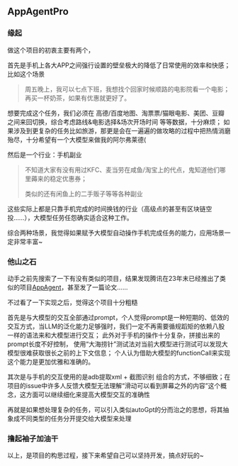 ## AppAgentPro
### 缘起
做这个项目的初衷主要有两个，

首先是手机上各大APP之间强行设置的壁垒极大的降低了日常使用的效率和快感；比如这个场景
> 周五晚上，我可以七点下班，我想找个回家时候顺路的电影院看一个电影；再买一杯奶茶，如果有优惠就更好了。

想要完成这个任务，我们必须在 高德/百度地图、淘票票/猫眼电影、美团、豆瓣 之间来回切换，综合考虑路线&电影选择&场次开场时间 等等数据，十分麻烦；
如果涉及到更复杂的任务比如旅游，那更是会在一遍遍的做攻略的过程中把热情消磨殆尽，十分希望有一个大模型来做我的阿尔弗莱德(

然后是一个行业：手机副业
> 不知道大家有没有用过KFC、麦当劳在咸鱼/淘宝上的代点，鬼知道他们哪里薅来的稳定优惠券；
> 
> 类似的还有闲鱼上的二手贩子等等各种副业

这些实际上都是只靠手机完成的时间换钱的行业（高级点的甚至有区块链空投……），大模型任劳任怨确实适合这种工作。

综合两种场景，我觉得如果赋予大模型自动操作手机完成任务的能力，应用场景一定非常丰富~

### 他山之石
动手之前先搜索了一下有没有类似的项目，结果发现腾讯在23年末已经推出了类似的项目[AppAgent](https://github.com/mnotgod96/AppAgent)，甚至发了一篇论文……

不过看了一下实现之后，觉得这个项目十分粗糙

首先是与大模型的交互全部通过prompt，个人觉得prompt是一种短期的、低效的交互方式，当LLM的泛化能力足够强时，我们一定不再需要循规蹈矩的依赖八股一样的语法来和大模型进行交互；
此外对于手机的操作十分复杂，拼接出来的prompt长度不好控制， 使用“大海捞针”测试法对当前大模型进行测试可以发现大模型很难获取很长之前的上下文信息；
个人认为借助大模型的functionCall来实现这个能力是更加优雅和准确的。

其次是与手机的交互使用的是adb提取xml + 截图识别 组合的方式，不够细致；在项目的issue中许多人反馈大模型无法理解“滑动可以看到屏幕之外的内容”这个概念，这方面可以继续细化来提高大模型交互的准确性

再就是如果想处理复杂的任务，可以引入类似autoGpt的分而治之的思想，将其抽象成不同类型的任务分开提交给大模型来处理

### 撸起袖子加油干
以上，是项目的构思过程，接下来希望自己可以坚持开发，搞点好玩的~